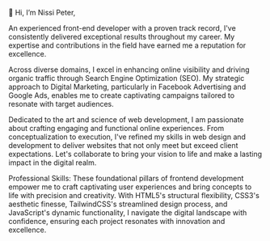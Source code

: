 👋 Hi, I’m Nissi Peter,
  
An experienced front-end developer with a proven track record, I've consistently delivered exceptional results throughout my career. My expertise and contributions in the field have earned me a reputation for excellence.

Across diverse domains, I excel in enhancing online visibility and driving organic traffic through Search Engine Optimization (SEO). My strategic approach to Digital Marketing, particularly in Facebook Advertising and Google Ads, enables me to create captivating campaigns tailored to resonate with target audiences.

Dedicated to the art and science of web development, I am passionate about crafting engaging and functional online experiences. From conceptualization to execution, I've refined my skills in web design and development to deliver websites that not only meet but exceed client expectations. Let's collaborate to bring your vision to life and make a lasting impact in the digital realm.

Professional Skills:
These foundational pillars of frontend development empower me to craft captivating user experiences and bring concepts to life with precision and creativity. With HTML5's structural flexibility, CSS3's aesthetic finesse, TailwindCSS's streamlined design process, and JavaScript's dynamic functionality, I navigate the digital landscape with confidence, ensuring each project resonates with innovation and excellence.

